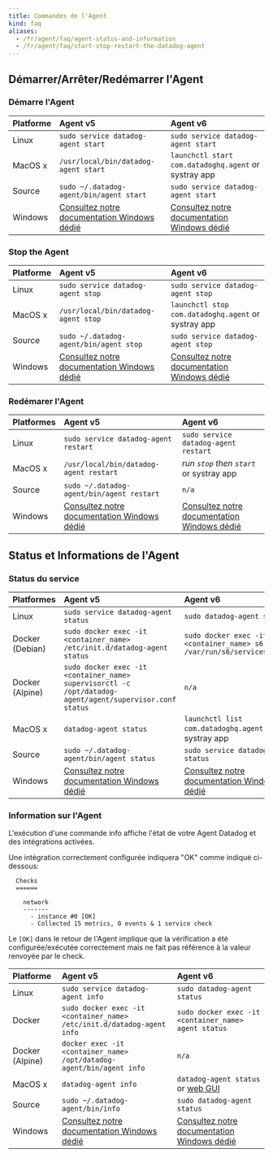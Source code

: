 ```yaml
---
title: Commandes de l'Agent
kind: faq
aliases:
  - /fr/agent/faq/agent-status-and-information
  - /fr/agent/faq/start-stop-restart-the-datadog-agent
---
```

## Démarrer/Arrêter/Redémarrer l'Agent
### Démarre l'Agent

|Platforme|Agent v5 |Agent v6|
|:--------|:-----|:--------|
|Linux|`sudo service datadog-agent start`|`sudo service datadog-agent start`|
|MacOS x|`/usr/local/bin/datadog-agent start`|`launchctl start com.datadoghq.agent` or systray app |
|Source|`sudo ~/.datadog-agent/bin/agent start`|`sudo service datadog-agent start`|
|Windows|[Consultez notre documentation Windows dédié][1]|[Consultez notre documentation Windows dédié][1]|

### Stop the Agent

|Platforme|Agent v5 |Agent v6|
|:--------|:-----|:--------|
|Linux|`sudo service datadog-agent stop`|`sudo service datadog-agent stop`|
|MacOS x|`/usr/local/bin/datadog-agent stop` |`launchctl stop com.datadoghq.agent` or systray app  |
|Source|`sudo ~/.datadog-agent/bin/agent stop`|`sudo service datadog-agent stop`|
|Windows|[Consultez notre documentation Windows dédié][1]|[Consultez notre documentation Windows dédié][1]|
### Redémarer l'Agent

|Platformes|Agent v5 |Agent v6|
|:--------|:-----|:--------|
|Linux|`sudo service datadog-agent restart`|`sudo service datadog-agent restart`|
|MacOS x|`/usr/local/bin/datadog-agent restart `|_run `stop` then `start`_ or systray app|
|Source|`sudo ~/.datadog-agent/bin/agent restart`|`n/a`|
|Windows|[Consultez notre documentation Windows dédié][1]|[Consultez notre documentation Windows dédié][1]|

## Status et Informations de l'Agent

### Status du service

|Platformes|Agent v5 |Agent v6|
|:--------|:-----|:--------|
|Linux|`sudo service datadog-agent status`|`sudo datadog-agent status`|
|Docker (Debian)|`sudo docker exec -it <container_name> /etc/init.d/datadog-agent status`|`sudo docker exec -it <container_name> s6-svstat /var/run/s6/services/agent/`|
|Docker (Alpine)|`sudo docker exec -it <container_name> supervisorctl -c /opt/datadog-agent/agent/supervisor.conf status`|`n/a`|
|MacOS x|`datadog-agent status`             | `launchctl list com.datadoghq.agent` or systray app|
|Source|`sudo ~/.datadog-agent/bin/agent status`|`sudo service datadog-agent status`|
|Windows|[Consultez notre documentation Windows dédié][2]|[Consultez notre documentation Windows dédié][2]|

### Information sur l'Agent

L'exécution d'une commande info affiche l'état de votre Agent Datadog et des intégrations activées.

Une intégration correctement configurée indiquera "OK" comme indiqué ci-dessous:

```
  Checks
  ======

    network
    -------
      - instance #0 [OK]
      - Collected 15 metrics, 0 events & 1 service check
```

Le `[OK]` dans le retour de l'Agent implique que la vérification a été configurée/exécutée correctement mais ne fait pas référence à la valeur renvoyée par le check.

|Platforme|Agent v5 |Agent v6|
|:--------|:-----|:--------|
|Linux|`sudo service datadog-agent info`|`sudo datadog-agent status`|
|Docker|`sudo docker exec -it <container_name> /etc/init.d/datadog-agent info`|`sudo docker exec -it <container_name> agent status`|
|Docker (Alpine)|`docker exec -it <container_name> /opt/datadog-agent/bin/agent info`|`n/a`|
|MacOS x|`datadog-agent info`               | `datadog-agent status` or [web GUI][3]                    |
|Source|`sudo ~/.datadog-agent/bin/info`|`sudo datadog-agent status`|
|Windows|[Consultez notre documentation Windows dédié][2]|[Consultez notre documentation Windows dédié][2]|

[1]: /agent/basic_agent_usage/windows
[2]: /agent/basic_agent_usage/windows/#status-and-information
[3]: /agent/#using-the-gui